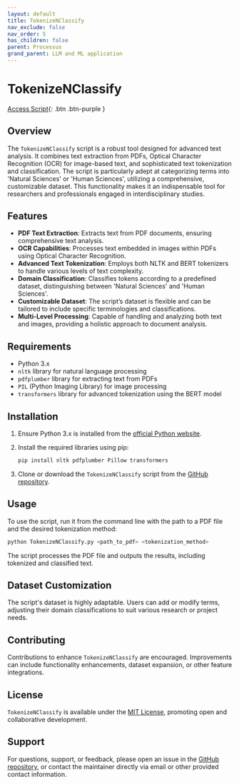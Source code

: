 ```yaml
---
layout: default
title: TokenizeNClassify
nav_exclude: false
nav_order: 5
has_children: false
parent: Processus
grand_parent: LLM and ML application
---
```


# TokenizeNClassify

[Access Script](https://github.com/ResilienceAnalytics/Python-Code/blob/main/TokenizeNClassify.py){: .btn .btn-purple }

## Overview

The `TokenizeNClassify` script is a robust tool designed for advanced text analysis. It combines text extraction from PDFs, Optical Character Recognition (OCR) for image-based text, and sophisticated text tokenization and classification. The script is particularly adept at categorizing terms into 'Natural Sciences' or 'Human Sciences', utilizing a comprehensive, customizable dataset. This functionality makes it an indispensable tool for researchers and professionals engaged in interdisciplinary studies.

## Features

- **PDF Text Extraction**: Extracts text from PDF documents, ensuring comprehensive text analysis.
- **OCR Capabilities**: Processes text embedded in images within PDFs using Optical Character Recognition.
- **Advanced Text Tokenization**: Employs both NLTK and BERT tokenizers to handle various levels of text complexity.
- **Domain Classification**: Classifies tokens according to a predefined dataset, distinguishing between 'Natural Sciences' and 'Human Sciences'.
- **Customizable Dataset**: The script’s dataset is flexible and can be tailored to include specific terminologies and classifications.
- **Multi-Level Processing**: Capable of handling and analyzing both text and images, providing a holistic approach to document analysis.

## Requirements

- Python 3.x
- `nltk` library for natural language processing
- `pdfplumber` library for extracting text from PDFs
- `PIL` (Python Imaging Library) for image processing
- `transformers` library for advanced tokenization using the BERT model

## Installation

1. Ensure Python 3.x is installed from the [official Python website](https://www.python.org/downloads/).
2. Install the required libraries using pip:

   ```bash
   pip install nltk pdfplumber Pillow transformers
   ```

3. Clone or download the `TokenizeNClassify` script from the [GitHub repository](https://github.com/ResilienceAnalytics/Python-Code/blob/main/TokenizeNClassify.py).

## Usage

To use the script, run it from the command line with the path to a PDF file and the desired tokenization method:

```bash
python TokenizeNClassify.py <path_to_pdf> <tokenization_method>
```

The script processes the PDF file and outputs the results, including tokenized and classified text.

## Dataset Customization

The script's dataset is highly adaptable. Users can add or modify terms, adjusting their domain classifications to suit various research or project needs.

## Contributing

Contributions to enhance `TokenizeNClassify` are encouraged. Improvements can include functionality enhancements, dataset expansion, or other feature integrations.

## License

`TokenizeNClassify` is available under the [MIT License](https://opensource.org/licenses/MIT), promoting open and collaborative development.

## Support

For questions, support, or feedback, please open an issue in the [GitHub repository](https://github.com/ResilienceAnalytics/Python-Code/issues), or contact the maintainer directly via email or other provided contact information.

